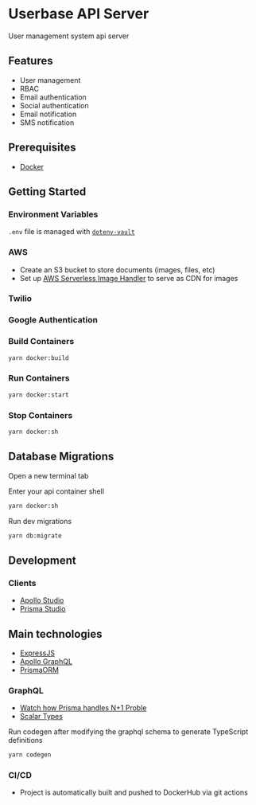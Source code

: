 # Userbase API Server

User management system api server

## Features

- User management
- RBAC
- Email authentication
- Social authentication
- Email notification
- SMS notification

## Prerequisites

- [Docker](https://www.docker.com/)

## Getting Started

### Environment Variables

`.env` file is managed with [`dotenv-vault`](https://github.com/dotenv-org/dotenv-vault)

### AWS

- Create an S3 bucket to store documents (images, files, etc)
- Set up [AWS Serverless Image Handler]() to serve as CDN for images

### Twilio

### Google Authentication

### Build Containers

```sh
yarn docker:build
```

### Run Containers

```sh
yarn docker:start
```

### Stop Containers

```sh
yarn docker:sh
```

## Database Migrations

Open a new terminal tab

Enter your api container shell

```sh
yarn docker:sh
```

Run dev migrations

```sh
yarn db:migrate
```

## Development

### Clients

- [Apollo Studio](http://localhost:4000/graphql)
- [Prisma Studio](http://localhost:5555/)

## Main technologies

- [ExpressJS](https://expressjs.com/)
- [Apollo GraphQL](https://www.apollographql.com/docs/apollo-server/)
- [PrismaORM](https://www.prisma.io/docs/getting-started/quickstart)

### GraphQL

- [Watch how Prisma handles N+1 Proble](https://www.prisma.io/docs/guides/performance-and-optimization/query-optimization-performance)
- [Scalar Types](https://the-guild.dev/graphql/scalars/docs)

Run codegen after modifying the graphql schema to generate TypeScript definitions

```sh
yarn codegen
```

### CI/CD

- Project is automatically built and pushed to DockerHub via git actions
